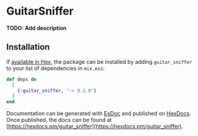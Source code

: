 # GuitarSniffer

**TODO: Add description**

## Installation

If [available in Hex](https://hex.pm/docs/publish), the package can be installed
by adding `guitar_sniffer` to your list of dependencies in `mix.exs`:

```elixir
def deps do
  [
    {:guitar_sniffer, "~> 0.1.0"}
  ]
end
```

Documentation can be generated with [ExDoc](https://github.com/elixir-lang/ex_doc)
and published on [HexDocs](https://hexdocs.pm). Once published, the docs can
be found at [https://hexdocs.pm/guitar_sniffer](https://hexdocs.pm/guitar_sniffer).

